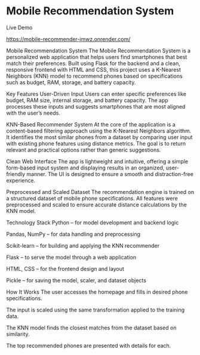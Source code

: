 # Mobile Recommendation System

Live Demo

https://mobile-recommender-jmwz.onrender.com/

Mobile Recommendation System
The Mobile Recommendation System is a personalized web application that helps users find smartphones that best match their preferences. Built using Flask for the backend and a clean, responsive frontend with HTML and CSS, this project uses a K-Nearest Neighbors (KNN) model to recommend phones based on specifications such as budget, RAM, storage, and battery capacity.

Key Features
User-Driven Input
Users can enter specific preferences like budget, RAM size, internal storage, and battery capacity. The app processes these inputs and suggests smartphones that are most aligned with the user’s needs.

KNN-Based Recommender System
At the core of the application is a content-based filtering approach using the K-Nearest Neighbors algorithm. It identifies the most similar phones from a dataset by comparing user input with existing phone features using distance metrics. The goal is to return relevant and practical options rather than generic suggestions.

Clean Web Interface
The app is lightweight and intuitive, offering a simple form-based input system and displaying results in an organized, user-friendly manner. The UI is designed to ensure a smooth and distraction-free experience.

Preprocessed and Scaled Dataset
The recommendation engine is trained on a structured dataset of mobile phone specifications. All features were preprocessed and scaled to ensure accurate distance calculations by the KNN model.

Technology Stack
Python – for model development and backend logic

Pandas, NumPy – for data handling and preprocessing

Scikit-learn – for building and applying the KNN recommender

Flask – to serve the model through a web application

HTML, CSS – for the frontend design and layout

Pickle – for saving the model, scaler, and dataset objects

How It Works
The user accesses the homepage and fills in desired phone specifications.

The input is scaled using the same transformation applied to the training data.

The KNN model finds the closest matches from the dataset based on similarity.

The top recommended phones are presented with details for each.

